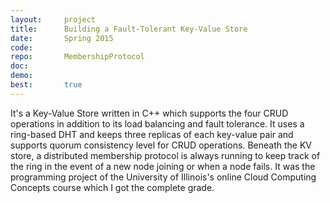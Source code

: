 ```yaml
---
layout:     project
title:      Building a Fault-Tolerant Key-Value Store
date:       Spring 2015
code:
repo:       MembershipProtocol
doc:
demo:
best:       true
---
```


It's a Key-Value Store written in C++ which supports the four CRUD operations in addition to
its load balancing and fault tolerance. It uses a ring-based DHT and keeps three replicas of each key-value pair and
supports quorum consistency level for CRUD operations. Beneath the KV store, a distributed membership protocol
is always running to keep track of the ring in the event of a new node joining or when a node fails.
It was the programming project of the University of Illinois's online Cloud Computing Concepts course
which I got the complete grade.
